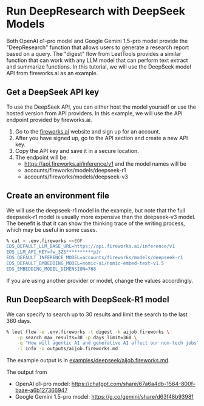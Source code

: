 # Run DeepResearch with DeepSeek Models

Both OpenAI o1-pro model and Google Gemini 1.5-pro model provide the "DeepResearch"
function that allows users to generate a research report based on a query. The
"digest" flow from LeetTools provides a similar function that can work with any LLM
model that can perform text extract and summarize functions. In this tutorial, we will
use the DeepSeek model API from fireworks.ai as an example.

## Get a DeepSeek API key

To use the DeepSeek API, you can either host the model yourself or use the hosted
version from API providers. In this example, we will use the API endpoint provided by
fireworks.ai.

1. Go to the [fireworks.ai](https://fireworks.ai) website and sign up for an account.
2. After you have signed up, go to the API section and create a new API key.
3. Copy the API key and save it in a secure location.
4. The endpoint will be:
   - https://api.fireworks.ai/inference/v1
   and the model names will be
   - accounts/fireworks/models/deepseek-r1
   - accounts/fireworks/models/deepseek-v3

## Create an environment file

We will use the deepseek-r1 model in the example, but note that the full deepseek-r1 
model is usually more expensive than the deepseek-v3 model. The benefit is that it can
show the thinking trace of the writing process, which may be useful in some cases.

```bash
% cat > .env.fireworks <<EOF
EDS_DEFAULT_LLM_BASE_URL=https://api.fireworks.ai/inference/v1
EDS_LLM_API_KEY=fw_3ZS**********pJr
EDS_DEFAULT_INFERENCE_MODEL=accounts/fireworks/models/deepseek-r1
EDS_DEFAULT_EMBEDDING_MODEL=nomic-ai/nomic-embed-text-v1.5
EDS_EMBEDDING_MODEL_DIMENSION=768
```

If you are using another provider or model, change the values accordingly.

## Run DeepSearch with DeepSeek-R1 model

We can specify to search up to 30 results and limit the search to the last 360 days.

```bash
% leet flow -e .env.fireworks -t digest -k aijob.fireworks \
    -p search_max_results=30 -p days_limit=360 \
    -q "How will agentic AI and generative AI affect our non-tech jobs?"  \
    -l info -o outputs/aijob.fireworks.md
```

The example output is in [examples/deepseek/aijob.fireworks.md](examples/deepseek/aijob.fireworks.md).

The output from 
- OpenAI o1-pro model: https://chatgpt.com/share/67a6a4db-1564-800f-baae-a6b127366947
- Google Gemini 1.5-pro model: https://g.co/gemini/share/d63f48b93981
